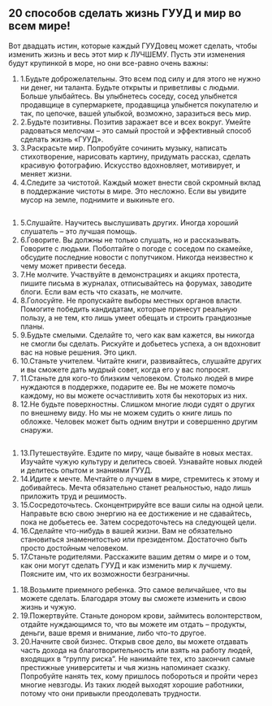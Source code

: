 <div class="row">
  <div class="col">
    <div class="about__heading heading heading--h3 heading--orange pb-xl-3">
      <h2>20 способов сделать жизнь ГУУД и мир во всем мире!</h2>
    </div>
    <div class="subheading">Вот двадцать истин, которые каждый ГУУДовец может сделать, чтобы изменить жизнь и весь этот
      мир к ЛУЧШЕМУ. Пусть эти изменения будут крупинкой в море, но они все-равно очень важны:
    </div>
  </div>
  </div>
  <div class="row">
  <div class="about__col col-12 col-sm-6 col-lg-6 col-xl-3">
    <ol class="list list--circle">
      <li class="list__item list__item--circle"><span class="list__count">1.</span>Будьте доброжелательны. Это всем под
        силу и для этого не нужно ни денег, ни таланта. Будьте открыты и приветливы с людьми. Больше улыбайтесь. Вы
        улыбнетесь соседу, сосед улыбнется продавщице в супермаркете, продавщица улыбнется покупателю и так, по цепочке,
        вашей улыбкой, возможно, заразиться весь мир.
      </li>
      <li class="list__item list__item--circle"><span class="list__count">2.</span>Будьте позитивны. Позитив заражает все
        и всех вокруг. Умейте радоваться мелочам – это самый простой и эффективный способ сделать жизнь «ГУУД».
      </li>
      <li class="list__item list__item--circle"><span class="list__count">3.</span>Раскрасьте мир. Попробуйте сочинить
        музыку, написать стихотворение, нарисовать картину, придумать рассказ, сделать красивую фотографию. Искусство
        вдохновляет, мотивирует, и меняет жизни.
      </li>
      <li class="list__item list__item--circle"><span class="list__count">4.</span>Следите за чистотой. Каждый может
        внести свой скромный вклад в поддержание чистоты в мире. Это несложно. Если вы увидите мусор на земле, поднимите и
        выкиньте его.
      </li>
    </ol>
    <div class="about__figure about__figure--padding-top">
      <img src="img/article/brand/brand__pic3.jpg" alt="" class="about__img">
    </div>
  </div>
  <div class="about__col col-12 col-sm-6 col-lg-6 col-xl-3">
    <ol class="list list--circle">
      <li class="list__item list__item--circle"><span class="list__count">5.</span>Слушайте. Научитесь выслушивать других.
        Иногда хороший слушатель – это лучшая помощь.
      </li>
      <li class="list__item list__item--circle"><span class="list__count">6.</span>Говорите. Вы должны не только слушать,
        но и рассказывать. Говорите с людьми. Поболтайте о погоде с соседом по скамейке, обсудите последние новости с
        попутчиком. Никогда неизвестно к чему может привести беседа.
      </li>
      <li class="list__item list__item--circle"><span class="list__count">7.</span>Не молчите. Участвуйте в демонстрациях
        и акциях протеста, пишите письма в журналах, отписывайтесь на форумах, заводите блоги. Если вам есть что сказать,
        не молчите.
      </li>
      <li class="list__item list__item--circle"><span class="list__count">8.</span>Голосуйте. Не пропускайте выборы
        местных органов власти. Помогите победить кандидатам, которые принесут реальную пользу, а не тем, кто лишь умеет
        обещать и строить грандиозные планы.
      </li>
      <li class="list__item list__item--circle"><span class="list__count">9.</span>Будьте смелыми. Сделайте то, чего как
        вам кажется, вы никогда не смогли бы сделать. Рискуйте и добьетесь успеха, а он вдохновит вас на новые решения.
        Это цикл.
      </li>
      <li class="list__item list__item--circle"><span class="list__count">10.</span>Станьте учителем. Читайте книги,
        развивайтесь, слушайте других и вы сможете дать мудрый совет, когда его у вас попросят.
      </li>
      <li class="list__item list__item--circle"><span class="list__count">11.</span>Станьте для кого-то близким человеком.
        Столько людей в мире нуждаются в поддержке, подарите ее. Вы не можете помочь каждому, но вы можете осчастливить
        хотя бы некоторых из них.
      </li>
      <li class="list__item list__item--circle"><span class="list__count">12.</span>Не будьте поверхностны. Слишком многие
        люди судят о других по внешнему виду. Но мы не можем судить о книге лишь по обложке. Человек может быть одним
        внутри и совершенно другим снаружи.
      </li>
    </ol>
  </div>
  <div class="about__col col-12 col-sm-12 col-lg-12 col-xl-6">
    <div class="row">
      <div class="col">
        <div class="about__figure about__figure--padding-bottom">
          <img src="img/article/brand/brand__pic4.jpg" alt="" class="about__img">
        </div>
      </div>
    </div>
    <div class="row">
      <div class="col-12 col-sm-6">
        <ol class="list list--circle">
          <li class="list__item list__item--circle"><span class="list__count">13.</span>Путешествуйте. Ездите по миру,
            чаще бывайте в новых местах. Изучайте чужую культуру и делитесь своей. Узнавайте новых людей и делитесь опытом
            и знаниями ГУУД.
          </li>
          <li class="list__item list__item--circle"><span class="list__count">14.</span>Идите к мечте. Мечтайте о лучшем в
            мире, стремитесь к этому и добивайтесь. Мечта обязательно станет реальностью, надо лишь приложить труд и
            решимость.
          </li>
          <li class="list__item list__item--circle"><span class="list__count">15.</span>Сосредоточьтесь. Сконцентрируйте
            все ваши силы на одной цели. Направьте всю свою энергию на ее достижение и не сдавайтесь, пока не добьетесь
            ее. Затем сосредоточьтесь на следующей цели.
          </li>
          <li class="list__item list__item--circle"><span class="list__count">16.</span>Сделайте что-нибудь в вашей жизни.
            Вам не обязательно становиться знаменитостью
            или президентом. Достаточно быть просто достойным человеком.
          </li>
          <li class="list__item list__item--circle"><span class="list__count">17.</span>Станьте родителями. Расскажите
            вашим детям о мире и о том, как они могут сделать ГУУД и как изменить мир к лучшему. Поясните им, что их
            возможности безграничны.
          </li>
        </ol>
      </div>
      <div class="col-12 col-sm-6">
        <ol class="list list--circle">
          <li class="list__item list__item--circle"><span class="list__count">18.</span>Возьмите приемного ребенка. Это
            самое величайшее, что вы можете сделать. Благодаря этому вы сможете изменить и свою жизнь и чужую.
          </li>
          <li class="list__item list__item--circle"><span class="list__count">19.</span>Пожертвуйте. Станьте донором
            крови, займитесь волонтерством, отдайте нуждающимся то, что вы можете им отдать – продукты, деньги, ваше время
            и внимание, либо что-то другое.
          </li>
          <li class="list__item list__item--circle"><span class="list__count">20.</span>Начните свой бизнес. Открыв свое
            дело, вы можете отдавать часть дохода на благотворительность или взять на работу людей, входящих в “группу
            риска”. Не нанимайте тех, кто закончил самые престижные университеты и чья жизнь напоминает сказку. Попробуйте
            нанять тех, кому пришлось побороться и пройти через многие невзгоды. Из таких людей выходят хорошие работники,
            потому что они привыкли преодолевать трудности.
          </li>
        </ol>
      </div>
    </div>
  </div>
</div>
